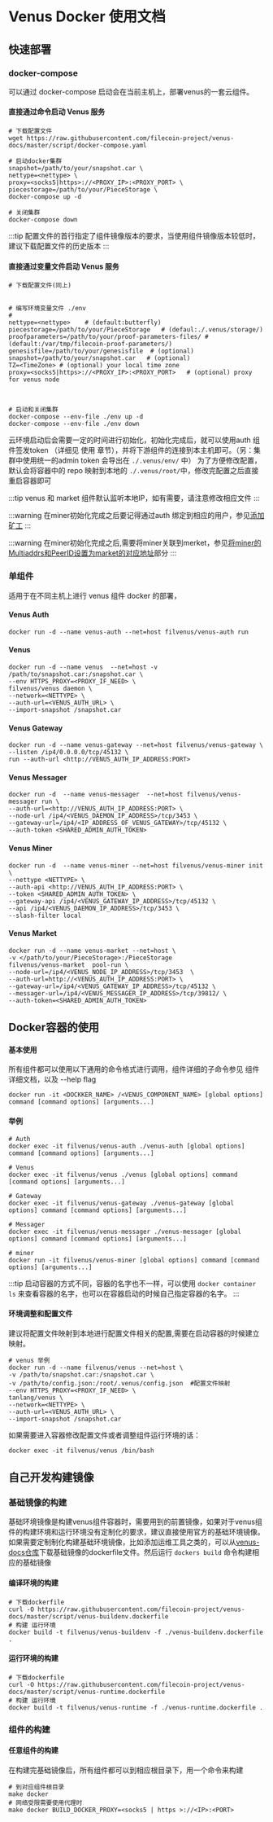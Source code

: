 # Venus Docker 使用文档

## 快速部署

### docker-compose
可以通过 docker-compose 启动会在当前主机上，部署venus的一套云组件。

#### 直接通过命令启动 Venus 服务

```shell
# 下载配置文件
wget https://raw.githubusercontent.com/filecoin-project/venus-docs/master/script/docker-compose.yaml

# 启动docker集群
snapshot=/path/to/your/snapshot.car \
nettype=<nettype> \
proxy=<socks5|https>://<PROXY_IP>:<PROXY_PORT> \
piecestorage=/path/to/your/PieceStorage \
docker-compose up -d

# 关闭集群
docker-compose down
```
:::tip
配置文件的首行指定了组件镜像版本的要求，当使用组件镜像版本较低时，建议下载配置文件的历史版本
:::



#### 直接通过变量文件启动 Venus 服务

```shell
# 下载配置文件(同上)


# 编写环境变量文件 ./env 
# 
nettype=<nettype>    # (default:butterfly)
piecestorage=/path/to/your/PieceStorage   # (defaul:./.venus/storage/)
proofparameters=/path/to/your/proof-parameters-files/ # (default:/var/tmp/filecoin-proof-parameters/)
genesisfile=/path/to/your/genesisfile  # (optional) 
snapshot=/path/to/your/snapshot.car   # (optional)
TZ=<TimeZone> # (optional) your local time zone
proxy=<socks5|https>://<PROXY_IP>:<PROXY_PORT>   # (optional) proxy for venus node

 

# 启动和关闭集群
docker-compose --env-file ./env up -d
docker-compose --env-file ./env down
```

云环境启动后会需要一定的时间进行初始化，初始化完成后，就可以使用auth 组件签发token （详细见 使用 章节），并将下游组件的连接到本主机即可。（另：集群中使用统一的admin token 会导出在 `./.venus/env/` 中）
为了方便修改配置，默认会将容器中的 repo 映射到本地的 `./.venus/root/`中，修改完配置之后直接重启容器即可

:::tip
venus 和 market 组件默认监听本地IP，如有需要，请注意修改相应文件
:::

:::warning
在miner初始化完成之后要记得通过auth 绑定到相应的用户，参见[添加矿工](https://github.com/filecoin-project/venus-auth/blob/master/docs/zh/%E5%BF%AB%E9%80%9F%E4%B8%8A%E6%89%8B.md#miner-%E7%9B%B8%E5%85%B3)
:::

:::warning
在miner初始化完成之后,需要将miner关联到merket，参见[将miner的Multiaddrs和PeerID设置为market的对应地址](https://venus.filecoin.io/zh/market/using-venus-market-for-miner.html#%E4%BD%BF%E7%94%A8%E8%87%AA%E5%B7%B1%E7%9A%84venus%E8%8A%82%E7%82%B9)部分
:::


### 单组件

适用于在不同主机上进行 venus 组件 docker 的部署，

#### Venus Auth

```shell
docker run -d --name venus-auth --net=host filvenus/venus-auth run
```

#### Venus

```shell
docker run -d --name venus  --net=host -v /path/to/snapshot.car:/snapshot.car \
--env HTTPS_PROXY=<PROXY_IF_NEED> \
filvenus/venus daemon \
--network=<NETTYPE> \
--auth-url=<VENUS_AUTH_URL> \
--import-snapshot /snapshot.car 
```

#### Venus Gateway

```shell
docker run -d --name venus-gateway --net=host filvenus/venus-gateway \
--listen /ip4/0.0.0.0/tcp/45132 \
run --auth-url <http://VENUS_AUTH_IP_ADDRESS:PORT>
```


#### Venus Messager

```shell
docker run -d  --name venus-messager  --net=host filvenus/venus-messager run \
--auth-url=<http://VENUS_AUTH_IP_ADDRESS:PORT> \
--node-url /ip4/<VENUS_DAEMON_IP_ADDRESS>/tcp/3453 \
--gateway-url=/ip4/<IP_ADDRESS_OF_VENUS_GATEWAY>/tcp/45132 \
--auth-token <SHARED_ADMIN_AUTH_TOKEN> 
```

#### Venus Miner

```shell
docker run -d  --name venus-miner --net=host filvenus/venus-miner init \
--nettype <NETTYPE> \
--auth-api <http://VENUS_AUTH_IP_ADDRESS:PORT> \
--token <SHARED_ADMIN_AUTH_TOKEN> \
--gateway-api /ip4/<VENUS_GATEWAY_IP_ADDRESS>/tcp/45132 \
--api /ip4/<VENUS_DAEMON_IP_ADDRESS>/tcp/3453 \
--slash-filter local
```


#### Venus Market

```shell
docker run -d --name venus-market --net=host \
-v </path/to/your/PieceStorage>:/PieceStorage
filvenus/venus-market  pool-run \
--node-url=/ip4/<VENUS_NODE_IP_ADDRESS>/tcp/3453  \
--auth-url=http://<VENUS_AUTH_IP_ADDRESS:PORT> \
--gateway-url=/ip4/<VENUS_GATEWAY_IP_ADDRESS>/tcp/45132 \
--messager-url=/ip4/<VENUS_MESSAGER_IP_ADDRESS>/tcp/39812/ \
--auth-token=<SHARED_ADMIN_AUTH_TOKEN>

```



## Docker容器的使用

#### 基本使用
所有组件都可以使用以下通用的命令格式进行调用，组件详细的子命令参见 组件详细文档，以及 --help flag

```shell
docker run -it <DOCKKER_NAME> /<VENUS_COMPONENT_NAME> [global options] command [command options] [arguments...]
```

#### 举例
```shell
# Auth
docker exec -it filvenus/venus-auth ./venus-auth [global options] command [command options] [arguments...]

# Venus
docker exec -it filvenus/venus ./venus [global options] command [command options] [arguments...]

# Gateway
docker exec -it filvenus/venus-gateway ./venus-gateway [global options] command [command options] [arguments...]

# Messager
docker exec -it filvenus/venus-messager ./venus-messager [global options] command [command options] [arguments...]

# miner
docker run -it filvenus/venus-miner [global options] command [command options] [arguments...]
```
:::tip
启动容器的方式不同，容器的名字也不一样，可以使用  `docker container ls` 来查看容器的名字，也可以在容器启动的时候自己指定容器的名字。
:::

#### 环境调整和配置文件

建议将配置文件映射到本地进行配置文件相关的配置,需要在启动容器的时候建立映射。

```shell
# venus 举例
docker run -d --name filvenus/venus --net=host \
-v /path/to/snapshot.car:/snapshot.car \
-v /path/to/config.json:/root/.venus/config.json  #配置文件映射
--env HTTPS_PROXY=<PROXY_IF_NEED> \
tanlang/venus \
--network=<NETTYPE> \
--auth-url=<VENUS_AUTH_URL> \
--import-snapshot /snapshot.car 
```

如果需要进入容器修改配置文件或者调整组件运行环境的话：

```shell
docker exec -it filvenus/venus /bin/bash
```

## 自己开发构建镜像

### 基础镜像的构建

基础环境镜像是构建venus组件容器时，需要用到的前置镜像，如果对于venus组件的构建环境和运行环境没有定制化的要求，建议直接使用官方的基础环境镜像。
如果需要定制制化构建基础环境镜像，比如添加运维工具之类的，可以从[venus-docs仓库](https://github.com/filecoin-project/venus-docs/tree/master/script)下载基础镜像的dockerfile文件。然后运行 `dockers build` 命令构建相应的基础镜像

#### 编译环境的构建

```shell
# 下载dockerfile
curl -O https://raw.githubusercontent.com/filecoin-project/venus-docs/master/script/venus-buildenv.dockerfile
# 构建 运行环境
docker build -t filvenus/venus-buildenv -f ./venus-buildenv.dockerfile .
```

#### 运行环境的构建

```shell
# 下载dockerfile
curl -O https://raw.githubusercontent.com/filecoin-project/venus-docs/master/script/venus-runtime.dockerfile
# 构建 运行环境
docker build -t filvenus/venus-runtime -f ./venus-runtime.dockerfile .
```

### 组件的构建

#### 任意组件的构建

在构建完基础镜像后，所有组件都可以到相应根目录下，用一个命令来构建

```shell
# 到对应组件根目录
make docker
# 网络受限需要使用代理时
make docker BUILD_DOCKER_PROXY=<socks5 | https >://<IP>:<PORT> 
```
